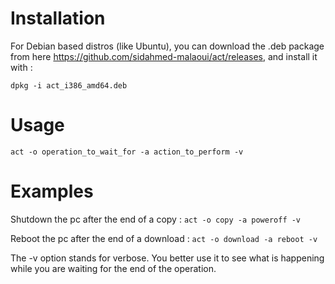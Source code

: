 # Installation
For Debian based distros (like Ubuntu), you can download the .deb package from here https://github.com/sidahmed-malaoui/act/releases, and install it with :

```dpkg -i act_i386_amd64.deb```

# Usage
```act -o operation_to_wait_for -a action_to_perform -v```

# Examples 
Shutdown the pc after the end of a copy :
```act -o copy -a poweroff -v```

Reboot the pc after the end of a download :
```act -o download -a reboot -v```

The -v option stands for verbose. You better use it to see what is happening while you are waiting for the end of the operation.

